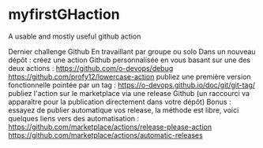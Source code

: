 # myfirstGHaction
A usable and mostly useful github action

Dernier challenge Github
En travaillant par groupe ou solo
Dans un nouveau dépôt :
créez une action Github personnalisée en vous basant sur une des deux actions :
https://github.com/o-devops/debug
https://github.com/profy12/lowercase-action
publiez une première version fonctionnelle pointée par un tag : https://o-devops.github.io/doc/git/git-tag/
publiez l'action sur le marketplace via une release Github (un raccourci va apparaître pour la publication directement dans votre dépôt)
Bonus : essayez de publier automatique vos release, la méthode est libre, voici quelques liens vers des automatisation :
https://github.com/marketplace/actions/release-please-action
https://github.com/marketplace/actions/automatic-releases
